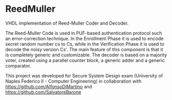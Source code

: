 # ReedMuller

VHDL implementation of Reed-Muller Coder and Decoder.

The Reed-Muller Code is used in PUF-based authentication protocol such an error-correction technique. In the Enrollment Phase it is used to encode secret random number cs to Cs, while in the Verification Phase it is used to decode the noisy version Cs'. The main feature of this component is that it is completely generic and customizable. The decoder is based on a majority voter, created using a parallel counter block, a generic adder and a generic comparator.

This project was developed for Secure System Design exam (University of Naples Federico II - Computer Engineering) in collaboration with https://github.com/AlfonsoDiMartino and https://github.com/SalvatoreBarone
